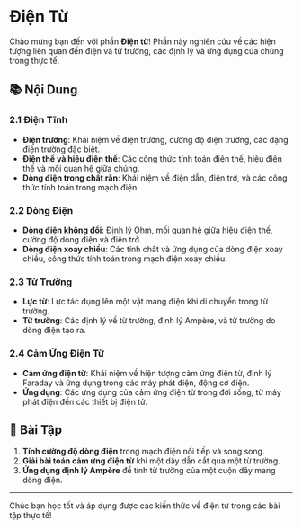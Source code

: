 # Điện Từ

Chào mừng bạn đến với phần **Điện từ**! Phần này nghiên cứu về các hiện tượng liên quan đến điện và từ trường, các định lý và ứng dụng của chúng trong thực tế.

## 📚 Nội Dung

### 2.1 **Điện Tĩnh**
- **Điện trường**: Khái niệm về điện trường, cường độ điện trường, các dạng điện trường đặc biệt.
- **Điện thế và hiệu điện thế**: Các công thức tính toán điện thế, hiệu điện thế và mối quan hệ giữa chúng.
- **Dòng điện trong chất rắn**: Khái niệm về điện dẫn, điện trở, và các công thức tính toán trong mạch điện.

### 2.2 **Dòng Điện**
- **Dòng điện không đổi**: Định lý Ohm, mối quan hệ giữa hiệu điện thế, cường độ dòng điện và điện trở.
- **Dòng điện xoay chiều**: Các tính chất và ứng dụng của dòng điện xoay chiều, công thức tính toán trong mạch điện xoay chiều.

### 2.3 **Từ Trường**
- **Lực từ**: Lực tác dụng lên một vật mang điện khi di chuyển trong từ trường.
- **Từ trường**: Các định lý về từ trường, định lý Ampère, và từ trường do dòng điện tạo ra.

### 2.4 **Cảm Ứng Điện Từ**
- **Cảm ứng điện từ**: Khái niệm về hiện tượng cảm ứng điện từ, định lý Faraday và ứng dụng trong các máy phát điện, động cơ điện.
- **Ứng dụng**: Các ứng dụng của cảm ứng điện từ trong đời sống, từ máy phát điện đến các thiết bị điện tử.

## 🧪 Bài Tập

1. **Tính cường độ dòng điện** trong mạch điện nối tiếp và song song.
2. **Giải bài toán cảm ứng điện từ** khi một dây dẫn cắt qua một từ trường.
3. **Ứng dụng định lý Ampère** để tính từ trường của một cuộn dây mang dòng điện.

---

Chúc bạn học tốt và áp dụng được các kiến thức về điện từ trong các bài tập thực tế!
